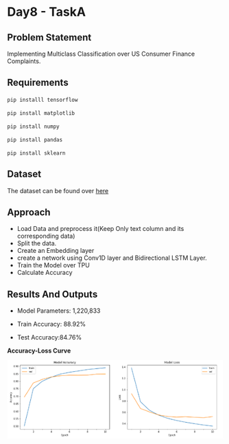# Day8 - TaskA

## Problem Statement

Implementing Multiclass Classification over US Consumer Finance Complaints.

## Requirements

`pip installl tensorflow`

`pip install matplotlib`

`pip install numpy`

`pip install pandas`

`pip install sklearn`

## Dataset

The dataset can be found over [here](https://www.kaggle.com/subhassing/exploring-consumer-complaint-data/data)

## Approach

* Load Data and preprocess it(Keep Only text column and its corresponding data)
* Split the data.
* Create an Embedding layer
* create a network using Conv1D layer and Bidirectional LSTM Layer.
* Train the Model over TPU
* Calculate Accuracy

## Results And Outputs

* Model Parameters: 1,220,833

* Train Accuracy: 88.92%

* Test Accuracy:84.76%

**Accuracy-Loss Curve**

![Accuracy-Loss Curve](Assets/accuracy_loss_curve.png)
